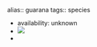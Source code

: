 alias:: guarana
tags:: species

- availability: unknown
- ![](https://peach-geographical-bat-397.mypinata.cloud/ipfs/QmS46XNPGP24VCA1aCEnW2vE9Jy4hJinYRy21ZBfCp5kZd)
-